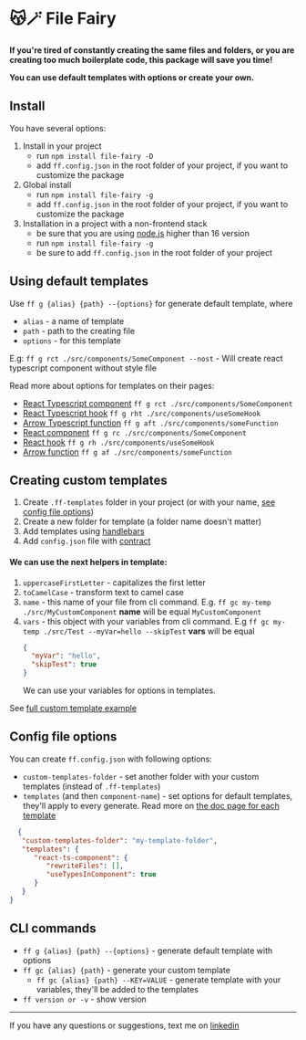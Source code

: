 # 😽🪄 File Fairy

**If you're tired of constantly creating the same files and folders, or you are creating too much boilerplate code, this package will save you time!**

**You can use default templates with options or create your own.**


## Install
You have several options:
1. Install in your project
   - run `npm install file-fairy -D`
   - add `ff.config.json` in the root folder of your project, if you want to customize the package
2. Global install
   - run `npm install file-fairy -g`
   - add `ff.config.json` in the root folder of your project, if you want to customize the package
3. Installation in a project with a non-frontend stack
   - be sure that you are using [node.js](https://nodejs.org/en/download) higher than 16 version
   - run `npm install file-fairy -g`
   - be sure to add `ff.config.json` in the root folder of your project

## Using default templates
Use `ff g {alias} {path} --{options}` for generate default template, where
- `alias` - a name of template
- `path` - path to the creating file
- `options` - for this template

E.g:
`ff g rct ./src/components/SomeComponent --nost` - Will create react typescript component without style file

Read more about options for templates on their pages:

- [React Typescript component](https://github.com/footzi/file-fairy/blob/main/docs/templates/react-component-ts.md) `ff g rct ./src/components/SomeComponent`
- [React Typescript hook](https://github.com/footzi/file-fairy/blob/main/docs/templates/react-hook-ts.md) `ff g rht ./src/components/useSomeHook`
- [Arrow Typescript function](https://github.com/footzi/file-fairy/blob/main/docs/templates/arrow-function-ts.md) `ff g aft ./src/components/someFunction`
- [React component](https://github.com/footzi/file-fairy/blob/main/docs/templates/react-component.md) `ff g rc ./src/components/SomeComponent`
- [React hook](https://github.com/footzi/file-fairy/blob/main/docs/templates/react-hook.md) `ff g rh ./src/components/useSomeHook`
- [Arrow function](https://github.com/footzi/file-fairy/blob/main/docs/templates/arrow-function.md) `ff g af ./src/components/someFunction`

## Creating custom templates

1. Create `.ff-templates` folder in your project (or with your name, [see config file options](#config-file-options))
2. Create a new folder for template (a folder name doesn't matter)
3. Add templates using [handlebars](https://handlebarsjs.com/)
4. Add `config.json` file with [contract](https://github.com/footzi/file-fairy/blob/main/docs/config-json.md)

#### We can use the next helpers in template:
1. `uppercaseFirstLetter` - capitalizes the first letter
2. `toCamelCase` - transform text to camel case
3. `name` - this name of your file from cli command. E.g. `ff gc my-temp ./src/MyCustomComponent` **name** will be equal `MyCustomComponent`
4. `vars` - this object with your variables from cli command. E.g `ff gc my-temp ./src/Test --myVar=hello --skipTest` **vars** will be equal 
    ```json
    {
      "myVar": "hello",
      "skipTest": true
    }
    ```
   We can use your variables for options in templates.

See [full custom template example](https://github.com/footzi/file-fairy/tree/main/custom-template-examples/react-component)


## Config file options
You can create `ff.config.json` with following options:
- `custom-templates-folder` - set another folder with your custom templates (instead of `.ff-templates`)
- `templates` (and then `component-name`) - set options for default templates, they'll apply to every generate. Read more on [the doc page for each template](https://github.com/footzi/file-fairy/blob/main/docs/templates)

```json
  {
   "custom-templates-folder": "my-template-folder",
   "templates": {
      "react-ts-component": {
         "rewriteFiles": [],
         "useTypesInComponent": true
      }
   }
}
```

## CLI commands
- `ff g {alias} {path} --{options}` - generate default template with options
- `ff gc {alias} {path}` - generate your custom template
  - `ff gc {alias} {path} --KEY=VALUE` - generate template with your variables, they'll be added to the templates
- `ff version or -v` - show version


-------
If you have any questions or suggestions, text me on [linkedin](https://www.linkedin.com/in/vsmanakov)
